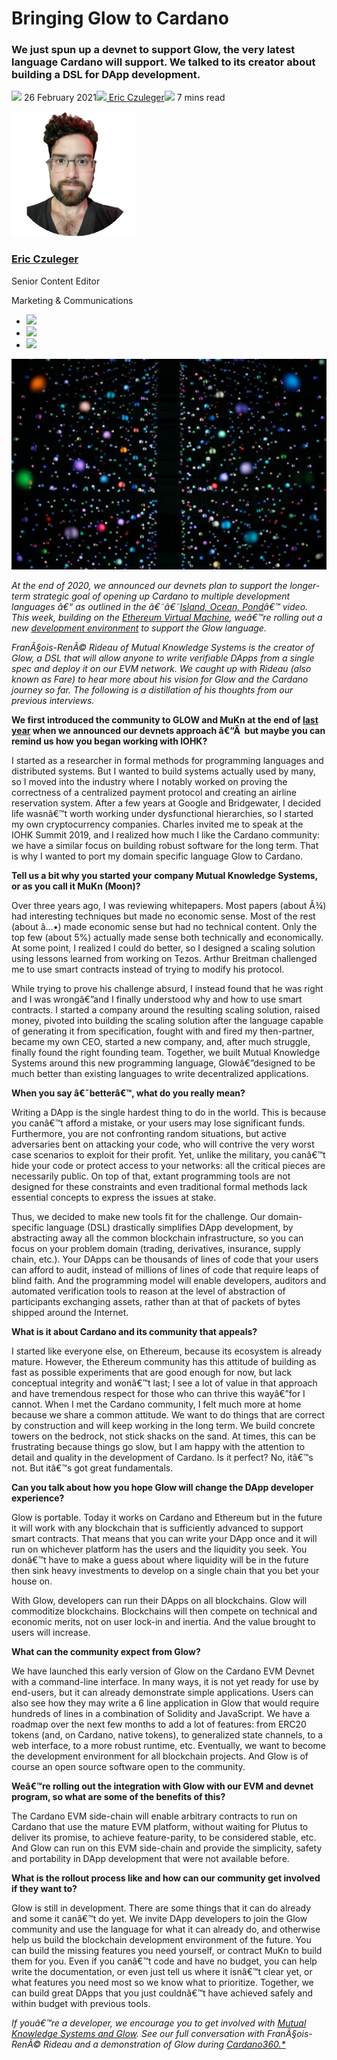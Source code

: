 # Bringing Glow to Cardano
### **We just spun up a devnet to support Glow, the very latest language Cardano will support. We talked to its creator about building a DSL for DApp development.**
![](img/2021-02-26-bringing-glow-to-cardano.002.png) 26 February 2021![](img/2021-02-26-bringing-glow-to-cardano.002.png)[ Eric Czuleger](/en/blog/authors/eric-czuleger/page-1/)![](img/2021-02-26-bringing-glow-to-cardano.003.png) 7 mins read

![Eric Czuleger](img/2021-02-26-bringing-glow-to-cardano.004.png)[](/en/blog/authors/eric-czuleger/page-1/)
### [**Eric Czuleger**](/en/blog/authors/eric-czuleger/page-1/)
Senior Content Editor

Marketing & Communications

- ![](img/2021-02-26-bringing-glow-to-cardano.005.png)[](mailto:eric.czuleger@iohk.io "Email")
- ![](img/2021-02-26-bringing-glow-to-cardano.006.png)[](https://www.linkedin.com/in/eric-czuleger-6b67a395/ "LinkedIn")
- ![](img/2021-02-26-bringing-glow-to-cardano.007.png)[](https://twitter.com/eczuleger "Twitter")

![Bringing Glow to Cardano](img/2021-02-26-bringing-glow-to-cardano.008.jpeg)

*At the end of 2020, we announced our devnets plan to support the longer-term strategic goal of opening up Cardano to multiple development languages â€“ as outlined in the â€˜â€˜[Island, Ocean, Pond](https://youtu.be/k8a6tX53YPs)â€™ video. This week, building on the [Ethereum Virtual Machine](https://developers.cardano.org/en/virtual-machines/welcome/), weâ€™re rolling out a new [development environment](https://developers.cardano.org/en/programming-languages/glow/overview/) to support the Glow language.*

*FranÃ§ois-RenÃ© Rideau of Mutual Knowledge Systems is the creator of Glow, a DSL that will allow anyone to write verifiable DApps from a single spec and deploy it on our EVM network. We caught up with Rideau (also known as Fare) to hear more about his vision for Glow and the Cardano journey so far. The following is a distillation of his thoughts from our previous interviews.*

**We first introduced the community to GLOW and MuKn at the end of [last year](https://youtu.be/lj9SlvOIBgU?t=2902) when we announced our devnets approach â€“Â  but maybe you can remind us how you began working with IOHK?**

I started as a researcher in formal methods for programming languages and distributed systems. But I wanted to build systems actually used by many, so I moved into the industry where I notably worked on proving the correctness of a centralized payment protocol and creating an airline reservation system. After a few years at Google and Bridgewater, I decided life wasnâ€™t worth working under dysfunctional hierarchies, so I started my own cryptocurrency companies. Charles invited me to speak at the IOHK Summit 2019, and I realized how much I like the Cardano community: we have a similar focus on building robust software for the long term. That is why I wanted to port my domain specific language Glow to Cardano.

**Tell us a bit why you started your company Mutual Knowledge Systems, or as you call it MuKn (Moon)?**

Over three years ago, I was reviewing whitepapers. Most papers (about Â¾) had interesting techniques but made no economic sense. Most of the rest (about â…•) made economic sense but had no technical content. Only the top few (about 5%) actually made sense both technically and economically. At some point, I realized I could do better, so I designed a scaling solution using lessons learned from working on Tezos. Arthur Breitman challenged me to use smart contracts instead of trying to modify his protocol. 

While trying to prove his challenge absurd, I instead found that he was right and I was wrongâ€”and I finally understood why and how to use smart contracts. I started a company around the resulting scaling solution, raised money, pivoted into building the scaling solution after the language capable of generating it from specification, fought with and fired my then-partner, became my own CEO, started a new company, and, after much struggle, finally found the right founding team. Together, we built Mutual Knowledge Systems around this new programming language, Glowâ€”designed to be much better than existing languages to write decentralized applications.

**When you say â€˜betterâ€™, what do you really mean?**

Writing a DApp is the single hardest thing to do in the world. This is because you canâ€™t afford a mistake, or your users may lose significant funds. Furthermore, you are not confronting random situations, but active adversaries bent on attacking your code, who will contrive the very worst case scenarios to exploit for their profit. Yet, unlike the military, you canâ€™t hide your code or protect access to your networks: all the critical pieces are necessarily public. On top of that, extant programming tools are not designed for these constraints and even traditional formal methods lack essential concepts to express the issues at stake.

Thus, we decided to make new tools fit for the challenge. Our domain-specific language (DSL) drastically simplifies DApp development, by abstracting away all the common blockchain infrastructure, so you can focus on your problem domain (trading, derivatives, insurance, supply chain, etc.). Your DApps can be thousands of lines of code that your users can afford to audit, instead of millions of lines of code that require leaps of blind faith. And the programming model will enable developers, auditors and automated verification tools to reason at the level of abstraction of participants exchanging assets, rather than at that of packets of bytes shipped around the Internet.

**What is it about Cardano and its community that appeals?**

I started like everyone else, on Ethereum, because its ecosystem is already mature. However, the Ethereum community has this attitude of building as fast as possible experiments that are good enough for now, but lack conceptual integrity and wonâ€™t last; I see a lot of value in that approach and have tremendous respect for those who can thrive this wayâ€”for I cannot. When I met the Cardano community, I felt much more at home because we share a common attitude. We want to do things that are correct by construction and will keep working in the long term. We build concrete towers on the bedrock, not stick shacks on the sand. At times, this can be frustrating because things go slow, but I am happy with the attention to detail and quality in the development of Cardano. Is it perfect? No, itâ€™s not. But itâ€™s got great fundamentals.

**Can you talk about how you hope Glow will change the DApp developer experience?**

Glow is portable. Today it works on Cardano and Ethereum but in the future it will work with any blockchain that is sufficiently advanced to support smart contracts. That means that you can write your DApp once and it will run on whichever platform has the users and the liquidity you seek. You donâ€™t have to make a guess about where liquidity will be in the future then sink heavy investments to develop on a single chain that you bet your house on.

With Glow, developers can run their DApps on all blockchains. Glow will commoditize blockchains. Blockchains will then compete on technical and economic merits, not on user lock-in and inertia. And the value brought to users will increase.

**What can the community expect from Glow?**

We have launched this early version of Glow on the Cardano EVM Devnet with a command-line interface. In many ways, it is not yet ready for use by end-users, but it can already demonstrate simple applications. Users can also see how they may write a 6 line application in Glow that would require hundreds of lines in a combination of Solidity and JavaScript. We have a roadmap over the next few months to add a lot of features: from ERC20 tokens (and, on Cardano, native tokens), to generalized state channels, to a web interface, to a more robust runtime, etc. Eventually, we want to become the development environment for all blockchain projects. And Glow is of course an open source software open to the community.

**Weâ€™re rolling out the integration with Glow with our EVM and devnet program, so what are some of the benefits of this?**

The Cardano EVM side-chain will enable arbitrary contracts to run on Cardano that use the mature EVM platform, without waiting for Plutus to deliver its promise, to achieve feature-parity, to be considered stable, etc. And Glow can run on this EVM side-chain and provide the simplicity, safety and portability in DApp development that were not available before.

**What is the rollout process like and how can our community get involved if they want to?**

Glow is still in development. There are some things that it can do already and some it canâ€™t do yet. We invite DApp developers to join the Glow community and use the language for what it can already do, and otherwise help us build the blockchain development environment of the future. You can build the missing features you need yourself, or contract MuKn to build them for you. Even if you canâ€™t code and have no budget, you can help write the documentation, or even just tell us where it isnâ€™t clear yet, or what features you need most so we know what to prioritize. Together, we can build great DApps that you just couldnâ€™t have achieved safely and within budget with previous tools.

*If youâ€™re a developer, we encourage you to get involved with [Mutual Knowledge Systems and Glow](https://mukn.io/). See our full conversation with FranÃ§ois-RenÃ© Rideau and a demonstration of Glow during [Cardano360.*](https://youtu.be/YXaK0cvgoFQ?t=4367)*
